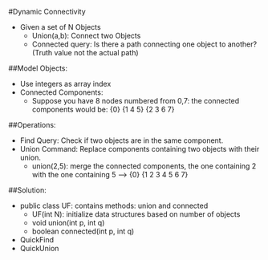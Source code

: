 #Dynamic Connectivity
* Given a set of N Objects
    * Union(a,b): Connect two Objects
    * Connected query: Is there a path connecting one object to another? (Truth value not the actual path)

##Model Objects:
* Use integers as array index
* Connected Components:
    * Suppose you have  8 nodes numbered from 0,7: the connected components would be: 
        {0} {1 4 5} {2 3 6 7}

##Operations:
* Find Query: Check if two objects are in the same component.
* Union Command: Replace components containing two objects with their union.
    * union(2,5): merge the connected components, the one containing 2 with the one
        containing 5 --> {0} {1 2 3 4 5 6 7}

##Solution:
* public class UF: contains methods: union and connected
    * UF(int N): initialize data structures based on number of objects
    * void union(int p, int q)
    * boolean connected(int p, int q)
* QuickFind 
* QuickUnion



























